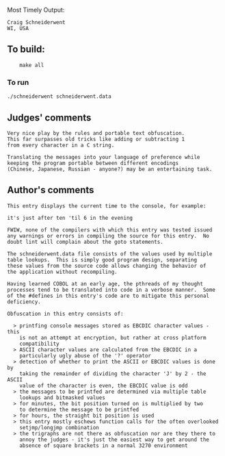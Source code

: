 Most Timely Output:

    Craig Schneiderwent
    WI, USA

## To build:

        make all

### To run

	./schneiderwent schneiderwent.data

## Judges' comments

    Very nice play by the rules and portable text obfuscation.
    This far surpasses old tricks like adding or subtracting 1
    from every character in a C string.

    Translating the messages into your language of preference while
    keeping the program portable between different encodings
    (Chinese, Japanese, Russian - anyone?) may be an entertaining task.

## Author's comments

    This entry displays the current time to the console, for example:

	it's just after ten 'til 6 in the evening

    FWIW, none of the compilers with which this entry was tested issued
    any warnings or errors in compiling the source for this entry.  No
    doubt lint will complain about the goto statements.

    The schneiderwent.data file consists of the values used by multiple
    table lookups.  This is simply good program design, separating
    these values from the source code allows changing the behavior of
    the application without recompiling.

    Having learned COBOL at an early age, the pthreads of my thought
    processes tend to be translated into code in a verbose manner.  Some
    of the #defines in this entry's code are to mitigate this personal
    deficiency.

    Obfuscation in this entry consists of:

      > printfing console messages stored as EBCDIC character values - this
        is not an attempt at encryption, but rather at cross platform
        compatibility
      > ASCII character values are calculated from the EBCDIC in a
        particularly ugly abuse of the '?' operator
      > detection of whether to print the ASCII or EBCDIC values is done by
        taking the remainder of dividing the character 'J' by 2 - the ASCII
        value of the character is even, the EBCDIC value is odd
      > the messages to be printfed are determined via multiple table
        lookups and bitmasked values
      > for minutes, the bit position turned on is multiplied by two
        to determine the message to be printfed
      > for hours, the straight bit position is used
      > this entry mostly eschews function calls for the often overlooked
        setjmp/longjmp combination
      > the trigraphs are not there as obfuscation nor are they there to
        annoy the judges - it's just the easiest way to get around the
        absence of square brackets in a normal 3270 environment
